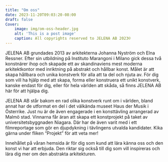 ```yaml
---
title: "Om oss"
date: 2023-11-20T09:03:20-08:00
draft: false
Cover:
    image: img/om-oss-header.jpg
    alt: 'This is a post image' 
    caption: All copyrights reserved to JELENA AB 2023©
---
```


JELENA AB grundades 2013 av arkitekterna Johanna Nyström och Elna Ressner. Efter sin utbildning på Instituto Marangoni i Milano gick dessa två konstnärer ihop och skapade ett av skandinaviens mest moderna arkitektkontor med inriktning på abstrakt och hållbar konst. Målet är att skapa hållbara och unika konstverk för alla att ta del och njuta av.  För dig som vill ha hjälp med att skapa, forma eller konstruera ett unikt konstverk, kanske endast för dig, eller för hela världen att skåda, så finns JELENA AB här för att hjälpa dig. 

JELENA AB står bakom en rad olika konstverk runt om i världen, bland annat har de utformat en del i det välkända museet Haus der Musik i Österrike. Just nu är de även engagerade i en konsttävling arrangerad av Malmö stad. Vinnarna får äran att skapa ett konstprojekt på taket av universitetsbyggnaden Niagara. Där har de även varit med i ett filmreportage som gör en djupdykning i tävlingens utvalda kandidater. Kika gärna under fliken “Projekt” för att veta mer!

Innehållet på våran hemsida är för dig som kund att lära känna oss och den konst vi har att erbjuda. Den riktar sig också till dig som vill inspireras och lära dig mer om den abstrakta arkitekturen. 

